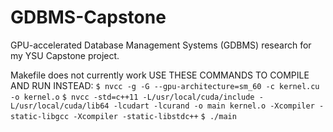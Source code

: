 # GDBMS-Capstone
GPU-accelerated Database Management Systems (GDBMS) research for my YSU Capstone project.

Makefile does not currently work
USE THESE COMMANDS TO COMPILE AND RUN INSTEAD:
`$ nvcc -g -G --gpu-architecture=sm_60 -c kernel.cu -o kernel.o`
`$ nvcc -std=c++11 -L/usr/local/cuda/include -L/usr/local/cuda/lib64 -lcudart -lcurand -o main kernel.o -Xcompiler -static-libgcc -Xcompiler -static-libstdc++`
`$ ./main`
